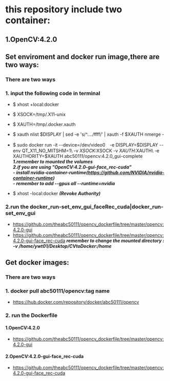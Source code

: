 # this repository include two container:
## 1.OpenCV:4.2.0
### 

## Set enviroment and docker run image,there are two ways: 
### **There are two ways** 
### 1. input the following code in terminal
- $ xhost +local:docker

- $ XSOCK=/tmp/.X11-unix

- $ XAUTH=/tmp/.docker.xauth

- $ xauth nlist $DISPLAY | sed -e 's/^..../ffff/' | xauth -f $XAUTH nmerge -

- $ sudo docker run -it --device=/dev/video0　-e DISPLAY=$DISPLAY --env QT_X11_NO_MITSHM=1\ -v $XSOCK:$XSOCK -v $XAUTH:$XAUTH\ 
-e XAUTHORITY=$XAUTH abc50111/opencv:4.2.0_gui-complete <br>
***1.remember to mounted the volumes***<br>
***2.if you are using "OpenCV:4.2.0-gui-face_rec-cuda"***<br>
***- install nvidia-container-runtime(https://github.com/NVIDIA/nvidia-container-runtime)***<br>
***- remember to add --gpus all --runtime=nvidia***
- $ xhost -local:docker ***(Revoke Authority)***

### 2.run the  	docker_run-set_env_gui_faceRec_cuda|docker_run-set_env_gui
- https://github.com/theabc50111/opencv_dockerfile/tree/master/opencv:4.2.0-gui
- https://github.com/theabc50111/opencv_dockerfile/tree/master/opencv:4.2.0-gui-face_rec-cuda
***remember to change the mounted directory : -v /home/ywt01/Desktop/CVtoDocker:/home***


## Get docker images:
### **There are two ways** 
### 1. docker pull abc50111/opencv:tag name
- https://hub.docker.com/repository/docker/abc50111/opencv
### 2. run the Dockerfile
#### 1.OpenCV:4.2.0
- https://github.com/theabc50111/opencv_dockerfile/tree/master/opencv:4.2.0-gui
#### 2.OpenCV:4.2.0-gui-face_rec-cuda
- https://github.com/theabc50111/opencv_dockerfile/tree/master/opencv:4.2.0-gui-face_rec-cuda
